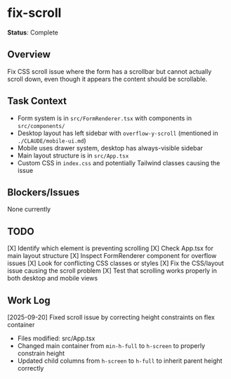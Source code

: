# fix-scroll
**Status**: Complete

## Overview
Fix CSS scroll issue where the form has a scrollbar but cannot actually scroll down, even though it appears the content should be scrollable.

## Task Context
- Form system is in `src/FormRenderer.tsx` with components in `src/components/`
- Desktop layout has left sidebar with `overflow-y-scroll` (mentioned in `./CLAUDE/mobile-ui.md`)
- Mobile uses drawer system, desktop has always-visible sidebar
- Main layout structure is in `src/App.tsx`
- Custom CSS in `index.css` and potentially Tailwind classes causing the issue

## Blockers/Issues
None currently

## TODO
[X] Identify which element is preventing scrolling
    [X] Check App.tsx for main layout structure
    [X] Inspect FormRenderer component for overflow issues
    [X] Look for conflicting CSS classes or styles
[X] Fix the CSS/layout issue causing the scroll problem
[X] Test that scrolling works properly in both desktop and mobile views

## Work Log
[2025-09-20] Fixed scroll issue by correcting height constraints on flex container
- Files modified: src/App.tsx
- Changed main container from `min-h-full` to `h-screen` to properly constrain height
- Updated child columns from `h-screen` to `h-full` to inherit parent height correctly